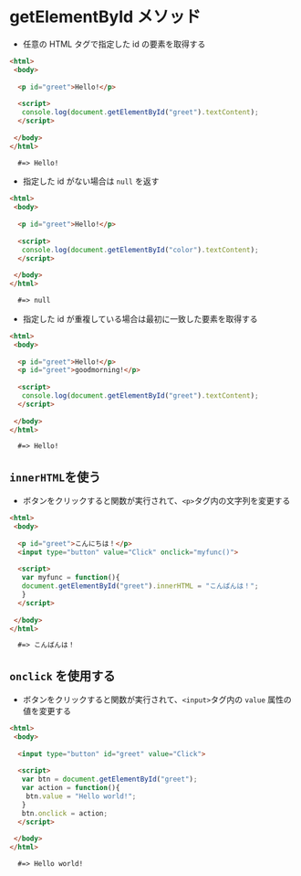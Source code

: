 # getElementById メソッド
  
- 任意の HTML タグで指定した id の要素を取得する
  
```html
<html>
 <body>
 
  <p id="greet">Hello!</p>
 
  <script>
   console.log(document.getElementById("greet").textContent);
  </script>
 
 </body>
</html>
```

```html
  #=> Hello!
```
  
- 指定した id がない場合は `null` を返す
  
```html
<html>
 <body>
 
  <p id="greet">Hello!</p>
 
  <script>
   console.log(document.getElementById("color").textContent);
  </script>
 
 </body>
</html>
```

```html
  #=> null
```
  
- 指定した id が重複している場合は最初に一致した要素を取得する
  
```html
<html>
 <body>
 
  <p id="greet">Hello!</p>
  <p id="greet">goodmorning!</p>
 
  <script>
   console.log(document.getElementById("greet").textContent);
  </script>
 
 </body>
</html>
```

```html
  #=> Hello!
```
  
## `innerHTML`を使う
- ボタンをクリックすると関数が実行されて、`<p>`タグ内の文字列を変更する
  
```html
<html>
 <body>
 
  <p id="greet">こんにちは！</p>
  <input type="button" value="Click" onclick="myfunc()">
 
  <script>
   var myfunc = function(){
   document.getElementById("greet").innerHTML = "こんばんは！";
   }
  </script>
 
 </body>
</html>
```

```html
  #=> こんばんは！
```
  
## `onclick` を使用する
- ボタンをクリックすると関数が実行されて、`<input>`タグ内の `value` 属性の値を変更する
  
```html
<html>
 <body>
 
  <input type="button" id="greet" value="Click">
 
  <script>
   var btn = document.getElementById("greet");
   var action = function(){
    btn.value = "Hello world!";
   }
   btn.onclick = action;
  </script>
 
 </body>
</html>
```

```html
  #=> Hello world!
```
  
